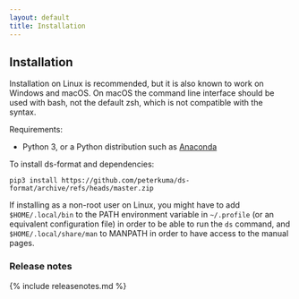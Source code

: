 ```yaml
---
layout: default
title: Installation
---
```


## Installation

Installation on Linux is recommended, but it is also known to work on Windows
and macOS. On macOS the command line interface should be used with bash, not
the default zsh, which is not compatible with the syntax.

Requirements:

- Python 3, or a Python distribution such
as [Anaconda](https://www.anaconda.com/distribution/)

To install ds-format and dependencies:

```
pip3 install https://github.com/peterkuma/ds-format/archive/refs/heads/master.zip
```

If installing as a non-root user on Linux, you might have to add
`$HOME/.local/bin` to the PATH environment variable in `~/.profile` (or an
equivalent configuration file) in order to be able to run the `ds` command,
and `$HOME/.local/share/man` to MANPATH in order to have access to the manual
pages.

### Release notes

{% include releasenotes.md %}
